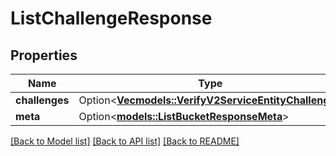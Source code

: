 # ListChallengeResponse

## Properties

Name | Type | Description | Notes
------------ | ------------- | ------------- | -------------
**challenges** | Option<[**Vec<models::VerifyV2ServiceEntityChallenge>**](verify.v2.service.entity.challenge.md)> |  | [optional]
**meta** | Option<[**models::ListBucketResponseMeta**](ListBucketResponse_meta.md)> |  | [optional]

[[Back to Model list]](../README.md#documentation-for-models) [[Back to API list]](../README.md#documentation-for-api-endpoints) [[Back to README]](../README.md)


